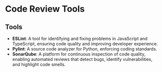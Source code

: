 # Code Review Tools

## Tools
- **ESLint**: A tool for identifying and fixing problems in JavaScript and TypeScript, ensuring code quality and improving developer experience.
- **Pylint**: A source code analyzer for Python, enforcing coding standards.
- **SonarQube**: A platform for continuous inspection of code quality, enabling automated reviews that detect bugs, identify vulnerabilities, and highlight code smells.